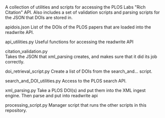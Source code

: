 A collection of utilities and scripts for accessing the PLOS Labs "Rich Citation" API.
Also includes a set of validation scripts and parsing scripts for the JSON that DOIs
are stored in.

apidois.json
    List of the DOIs of the PLOS papers that are loaded into the readwrite API.

api_utilities.py
    Useful functions for accessing the readwrite API 

citation_validation.py  
    Takes the JSON that xml_parsing creates, and makes sure that it did its job correctly.

doi_retrieval_script.py
    Create a list of DOIs from the search_and... script.

search_and_DOI_utilities.py
    Access to the PLOS search API.

xml_parsing.py
    Take a PLOS DOI(s) and put them into the XML ingest engine. Then parse and put into readwrite api

processing_script.py
    Manager script that runs the other scripts in this repository.